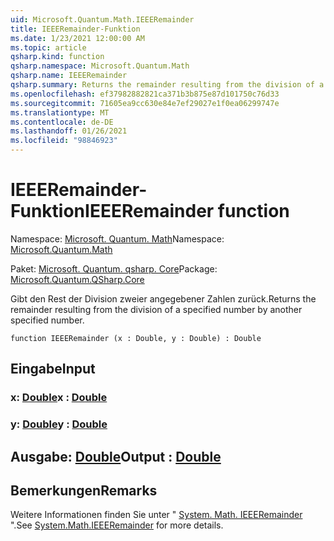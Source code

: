 ```yaml
---
uid: Microsoft.Quantum.Math.IEEERemainder
title: IEEERemainder-Funktion
ms.date: 1/23/2021 12:00:00 AM
ms.topic: article
qsharp.kind: function
qsharp.namespace: Microsoft.Quantum.Math
qsharp.name: IEEERemainder
qsharp.summary: Returns the remainder resulting from the division of a specified number by another specified number.
ms.openlocfilehash: ef37982882821ca371b3b875e87d101750c76d33
ms.sourcegitcommit: 71605ea9cc630e84e7ef29027e1f0ea06299747e
ms.translationtype: MT
ms.contentlocale: de-DE
ms.lasthandoff: 01/26/2021
ms.locfileid: "98846923"
---
```

# <a name="ieeeremainder-function"></a><span data-ttu-id="20802-102">IEEERemainder-Funktion</span><span class="sxs-lookup"><span data-stu-id="20802-102">IEEERemainder function</span></span>

<span data-ttu-id="20802-103">Namespace: [Microsoft. Quantum. Math](xref:Microsoft.Quantum.Math)</span><span class="sxs-lookup"><span data-stu-id="20802-103">Namespace: [Microsoft.Quantum.Math](xref:Microsoft.Quantum.Math)</span></span>

<span data-ttu-id="20802-104">Paket: [Microsoft. Quantum. qsharp. Core](https://nuget.org/packages/Microsoft.Quantum.QSharp.Core)</span><span class="sxs-lookup"><span data-stu-id="20802-104">Package: [Microsoft.Quantum.QSharp.Core](https://nuget.org/packages/Microsoft.Quantum.QSharp.Core)</span></span>


<span data-ttu-id="20802-105">Gibt den Rest der Division zweier angegebener Zahlen zurück.</span><span class="sxs-lookup"><span data-stu-id="20802-105">Returns the remainder resulting from the division of a specified number by another specified number.</span></span>

```qsharp
function IEEERemainder (x : Double, y : Double) : Double
```


## <a name="input"></a><span data-ttu-id="20802-106">Eingabe</span><span class="sxs-lookup"><span data-stu-id="20802-106">Input</span></span>

### <a name="x--double"></a><span data-ttu-id="20802-107">x: [Double](xref:microsoft.quantum.lang-ref.double)</span><span class="sxs-lookup"><span data-stu-id="20802-107">x : [Double](xref:microsoft.quantum.lang-ref.double)</span></span>




### <a name="y--double"></a><span data-ttu-id="20802-108">y: [Double](xref:microsoft.quantum.lang-ref.double)</span><span class="sxs-lookup"><span data-stu-id="20802-108">y : [Double](xref:microsoft.quantum.lang-ref.double)</span></span>





## <a name="output--double"></a><span data-ttu-id="20802-109">Ausgabe: [Double](xref:microsoft.quantum.lang-ref.double)</span><span class="sxs-lookup"><span data-stu-id="20802-109">Output : [Double](xref:microsoft.quantum.lang-ref.double)</span></span>



## <a name="remarks"></a><span data-ttu-id="20802-110">Bemerkungen</span><span class="sxs-lookup"><span data-stu-id="20802-110">Remarks</span></span>

<span data-ttu-id="20802-111">Weitere Informationen finden Sie unter " [System. Math. IEEERemainder](https://docs.microsoft.com/dotnet/api/system.math.ieeeremainder) ".</span><span class="sxs-lookup"><span data-stu-id="20802-111">See [System.Math.IEEERemainder](https://docs.microsoft.com/dotnet/api/system.math.ieeeremainder) for more details.</span></span>